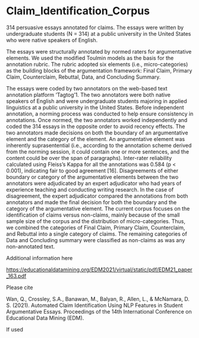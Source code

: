 # Claim_Identification_Corpus
314 persuasive essays annotated for claims. The essays were written by undergraduate students (N = 314) at a public university in the United States who were native speakers of English. 

The essays were structurally annotated by normed raters for argumentative elements. We used the modified Toulmin models as the basis for the annotation rubric. The rubric adopted six elements (i.e., micro-categories) as the building blocks of the argumentation framework: Final Claim, Primary Claim, Counterclaim, Rebuttal, Data, and Concluding Summary. 

The essays were coded by two annotators on the web-based text annotation platform ‘Tagtog’1. The two annotators were both native speakers of English and were undergraduate students majoring in applied linguistics at a public university in the United States. Before independent annotation, a norming process was conducted to help ensure consistency in annotations. Once normed, the two annotators worked independently and coded the 314 essays in the opposite order to avoid recency effects.
The two annotators made decisions on both the boundary of an argumentative element and the category of the element. An argumentative element was inherently suprasentential (i.e., according to the annotation scheme derived from the norming session, it could contain one or more sentences, and the content could be over the span of paragraphs). Inter-rater reliability calculated using Fleiss’s Kappa for all the annotations was 0.584 (p < 0.001), indicating fair to good agreement [16]. Disagreements of either boundary or category of the argumentative elements between the two annotators were adjudicated by an expert adjudicator who had years of experience teaching and conducting writing research. In the case of disagreement, the expert adjudicator compared the annotations from both annotators and made the final decision for both the boundary and the category of the argumentative element. The current corpus focuses on the identification of claims versus non-claims, mainly because of the small sample size of the corpus and the distribution of micro-categories. Thus, we combined the categories of Final Claim, Primary Claim, Counterclaim, and Rebuttal into a single category of claims. The remaining categories of Data and Concluding summary were classified as non-claims as was any non-annotated text.

Additional information here

https://educationaldatamining.org/EDM2021/virtual/static/pdf/EDM21_paper_163.pdf

Please cite

Wan, Q., Crossley, S.A., Banawan, M., Balyan, R., Allen, L., & McNamara, D. S. (2021). Automated Claim Identification Using NLP Features in Student Argumentative Essays. Proceedings of the 14th International Conference on Educational Data Mining (EDM).

If used
